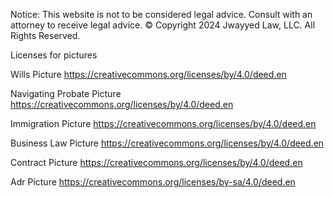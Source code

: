 Notice: This website is not to be considered legal advice. Consult with an attorney to receive legal advice. 
© Copyright 2024 Jwayyed Law, LLC. All Rights Reserved.



Licenses for pictures

Wills Picture
https://creativecommons.org/licenses/by/4.0/deed.en

Navigating Probate Picture
https://creativecommons.org/licenses/by/4.0/deed.en

Immigration Picture
https://creativecommons.org/licenses/by/4.0/deed.en

Business Law Picture
https://creativecommons.org/licenses/by/4.0/deed.en

Contract Picture
https://creativecommons.org/licenses/by/4.0/deed.en

Adr Picture
https://creativecommons.org/licenses/by-sa/4.0/deed.en

